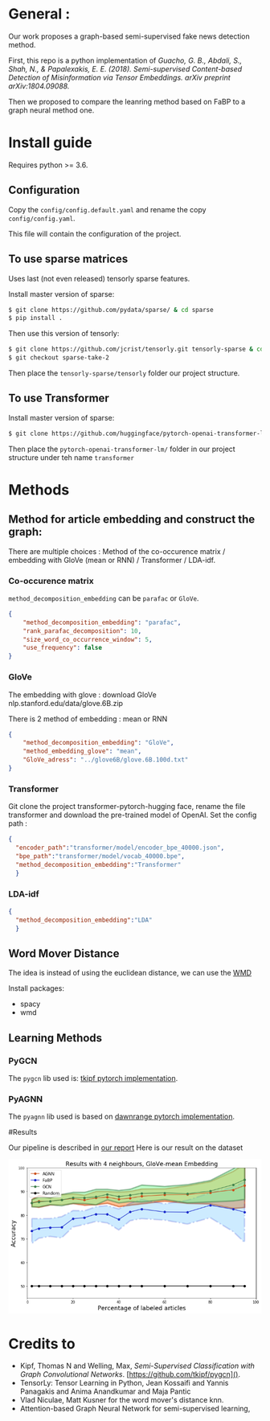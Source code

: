 # General :

Our work proposes a graph-based semi-supervised fake news detection method.


First, this repo is a python implementation of
_Guacho, G. B., Abdali, S., Shah, N., & Papalexakis, 
E. E. (2018). Semi-supervised Content-based Detection of 
Misinformation via Tensor Embeddings. arXiv preprint arXiv:1804.09088._


Then we proposed to compare the leanring method based on FaBP to a graph neural method one.



# Install guide

Requires python >= 3.6.

## Configuration
Copy the `config/config.default.yaml` and rename the copy `config/config.yaml`.

This file will contain the configuration of the project.

## To use sparse matrices
Uses last (not even released) tensorly sparse features.

Install master version of sparse:
```bash
$ git clone https://github.com/pydata/sparse/ & cd sparse
$ pip install .
```

Then use this version of tensorly:
```bash
$ git clone https://github.com/jcrist/tensorly.git tensorly-sparse & cd tensorly-sparse
$ git checkout sparse-take-2
```
Then place the `tensorly-sparse/tensorly` folder our project structure.

## To use Transformer

Install master version of sparse:
```bash
$ git clone https://github.com/huggingface/pytorch-openai-transformer-lm.git
```
 Then place the `pytorch-openai-transformer-lm/` folder in our project structure under teh name `transformer`


# Methods

## Method for article embedding and construct the graph:

There are multiple choices : Method of the co-occurence matrix / embedding with GloVe (mean or RNN) / Transformer /
LDA-idf.

### Co-occurence matrix

`method_decomposition_embedding` can be `parafac` or `GloVe`.
```json
{
    "method_decomposition_embedding": "parafac",
    "rank_parafac_decomposition": 10,
    "size_word_co_occurrence_window": 5,
    "use_frequency": false
}
```

### GloVe

The embedding with glove : download GloVe nlp.stanford.edu/data/glove.6B.zip

There is 2 method of embedding : mean or RNN

```json
{
    "method_decomposition_embedding": "GloVe",
    "method_embedding_glove": "mean",
    "GloVe_adress": "../glove6B/glove.6B.100d.txt"
}
```

### Transformer

Git clone the project transformer-pytorch-hugging face, rename the file transformer and download the pre-trained model
of OpenAI. Set the config path :

```json
{
  "encoder_path":"transformer/model/encoder_bpe_40000.json",
  "bpe_path":"transformer/model/vocab_40000.bpe",
  "method_decomposition_embedding":"Transformer"
  }
```

### LDA-idf

```json
{
  "method_decomposition_embedding":"LDA"
  }
```

## Word Mover Distance

The idea is instead of using the euclidean distance, we can use the [WMD](http://proceedings.mlr.press/v37/kusnerb15.pdf)


Install packages:

- spacy
- wmd

## Learning Methods

### PyGCN
The `pygcn` lib used is: [tkipf pytorch implementation](https://github.com/tkipf/pygcn).

### PyAGNN
The `pyagnn` lib used is based on [dawnrange pytorch implementation](https://github.com/dawnranger/pytorch-AGNN).

#Results

Our pipeline is described in [our report]()
Here is our result on the dataset

![Alt text](fig/resv5.png?raw=true "Title")


# Credits to
- Kipf, Thomas N and Welling, Max, _Semi-Supervised Classification with Graph Convolutional Networks_. [https://github.com/tkipf/pygcn]().
- TensorLy: Tensor Learning in Python, Jean Kossaifi and Yannis Panagakis and Anima Anandkumar and Maja Pantic
- Vlad Niculae, Matt Kusner for the word mover's distance knn.
- Attention-based Graph Neural Network for semi-supervised learning,

